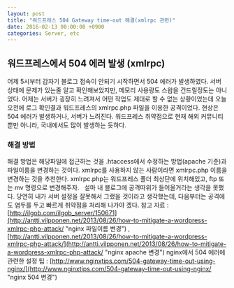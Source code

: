 ```yaml
---
layout: post
title: "워드프레스 504 Gateway time-out 해결(xmlrpc 관련)"
date: 2016-02-13 00:00:00 +0900
categories: Server, etc 
---
```



## 워드프레스에서 504 에러 발생 (xmlrpc)

어제 5시부터 갑자기 블로그 접속이 안되기 시작하면서 504 에러가 발생하였다. 서버 상태에 문제가 있는줄 알고 확인해보았지만, 메모리 사용량도 스왑을 건드릴정도는 아니었다. 어제는 서버가 굉장히 느려져서 어떤 작업도 제대로 할 수 없는 상황이었는데 오늘 오전에 로그 확인결과 워드프레스의 xmlrpc.php 파일을 이용한 공격이었다. 현상은 504 에러가 발생하거나, 서버가 느려진다. 워드프레스 취약점으로 현재 해외 커뮤니티뿐만 아니라, 국내에서도 많이 발생하는 듯하다.

### 해결 방법

해결 방법은 해당파일에 접근하는 것을 .htaccess에서 수정하는 방법(apache 기준)과 파일이름을 변경하는 것이다. xmlrpc를 사용하지 않는 사람이라면 xmlrpc.php 이름을 변경하는 것을 추천한다. xmlrpc.php는 워드프레스 폴더 최상단에 위치해있고, ftp 또는 mv 명령으로 변경해주자.   설마 내 블로그에 공격따위가 들어올거라는 생각을 못했다. 당연히 내가 서버 설정을 잘못해서 그랬을 것이라고 생각했는데, 다음부터는 공격에도 염두를 두고 빠르게 취약점을 처리해 나가야 겠다. 참고 자료 :  [http://ilgob.com/ilgob_server/150671](http://antti.vilpponen.net/2013/08/26/how-to-mitigate-a-wordpress-xmlrpc-php-attack/ "nginx 파일이름 변경") , [http://antti.vilpponen.net/2013/08/26/how-to-mitigate-a-wordpress-xmlrpc-php-attack/](http://antti.vilpponen.net/2013/08/26/how-to-mitigate-a-wordpress-xmlrpc-php-attack/ "nginx apache 변경") nginx에서 504 에러에 관련한 설정 팁 : [http://www.nginxtips.com/504-gateway-time-out-using-nginx/](http://www.nginxtips.com/504-gateway-time-out-using-nginx/ "nginx 504 변경")